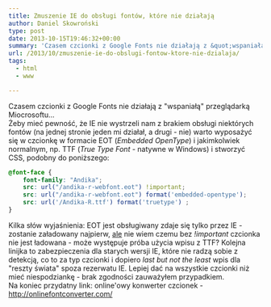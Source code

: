 ```yaml
---
title: Zmuszenie IE do obsługi fontów, które nie działają
author: Daniel Skowroński
type: post
date: 2013-10-15T19:46:32+00:00
summary: 'Czasem czcionki z Google Fonts nie działają z &quot;wspaniałą&quot; przeglądarką Miocrosoftu...  Na szczęście jest sposób by się przed tym ustrzec! &nbsp;&nbsp;'
url: /2013/10/zmuszenie-ie-do-obslugi-fontow-ktore-nie-dzialaja/
tags:
  - html
  - www

---
```

Czasem czcionki z Google Fonts nie działają z "wspaniałą" przeglądarką Miocrosoftu...  
Żeby mieć pewność, że IE nie wystrzeli nam z brakiem obsługi niektórych fontów (na jednej stronie jeden mi działał, a drugi - nie) warto wyposażyć się w czcionkę w formacie EOT (_Embedded OpenType_) i jakimkolwiek normalnym, np. TTF (_True Type Font_ - natywne w Windows) i stworzyć CSS, podobny do poniższego:

```css
@font-face {
	font-family: "Andika";
	src: url("/andika-r-webfont.eot") !important;
	src: url("/andika-r-webfont.eot") format('embedded-opentype');
	src: url('/Andika-R.ttf') format('truetype') ;			
}
```


Kilka słów wyjaśnienia: EOT jest obsługiwany zdaje się tylko przez IE - zostanie załadowany najpierw, <u>ale</u> nie wiem czemu bez _!important_ czcionka nie jest ładowana - może występuje próba użycia wpisu z TTF? Kolejna linijka to zabezpieczenia dla starych wersji IE, które nie radzą sobie z detekcją, co to za typ czcionki i dopiero _last but not the least_ wpis dla "reszty świata" spoza rezerwatu IE. Lepiej dać na wszystkie czcionki niż mieć niespodziankę - brak zgodności zauważyłem przypadkiem.  
Na koniec przydatny link: online'owy konwerter czcionek - http://onlinefontconverter.com/
